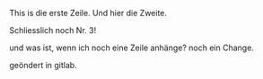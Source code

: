This is die erste Zeile.
Und hier die Zweite.

Schliesslich noch Nr. 3!

und was ist, wenn ich noch eine Zeile anhänge?
noch ein Change.

geöndert in gitlab.
